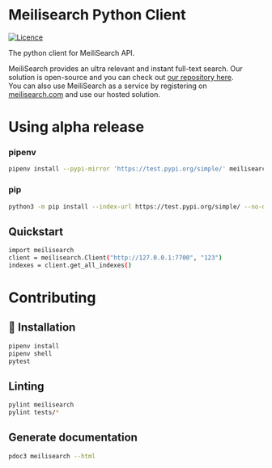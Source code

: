 # Meilisearch Python Client

[![Licence](https://img.shields.io/badge/licence-MIT-blue.svg)](https://img.shields.io/badge/licence-MIT-blue.svg)

The python client for MeiliSearch API.

MeiliSearch provides an ultra relevant and instant full-text search. Our solution is open-source and you can check out [our repository here](https://github.com/meilisearch/MeiliDB).</br>
You can also use MeiliSearch as a service by registering on [meilisearch.com](https://www.meilisearch.com/) and use our hosted solution.



# Using alpha release

### pipenv
```bash
pipenv install --pypi-mirror 'https://test.pypi.org/simple/' meilisearch==0.0.5
```
### pip
```bash
python3 -m pip install --index-url https://test.pypi.org/simple/ --no-deps meilisearch==0.0.5

```

## Quickstart
```bash
import meilisearch
client = meilisearch.Client("http://127.0.0.1:7700", "123")
indexes = client.get_all_indexes()
```

# Contributing 

## 🔧 Installation

```bash
pipenv install
pipenv shell
pytest
```

## Linting
```bash
pylint meilisearch
pylint tests/*
```

## Generate documentation
```bash
pdoc3 meilisearch --html
```